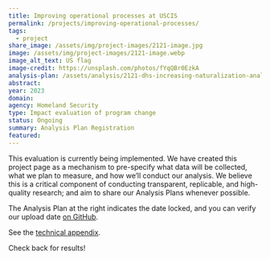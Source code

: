 ```yaml
---
title: Improving operational processes at USCIS
permalink: /projects/improving-operational-processes/
tags:
  - project
share_image: /assets/img/project-images/2121-image.jpg
image: /assets/img/project-images/2121-image.webp
image_alt_text: US flag
image-credit: https://unsplash.com/photos/fYqQBr0EzkA
analysis-plan: /assets/analysis/2121-dhs-increasing-naturalization-analysis-plan-final.pdf
abstract:
year: 2023
domain:
agency: Homeland Security
type: Impact evaluation of program change
status: Ongoing
summary: Analysis Plan Registration
featured:
---
```


This evaluation is currently being implemented. We have created this project page as a mechanism to pre-specify what data will be collected, what we plan to measure, and how we’ll conduct our analysis. We believe this is a critical component of conducting transparent, replicable, and high-quality research; and aim to share our Analysis Plans whenever possible.

The Analysis Plan at the right indicates the date locked, and you can verify our upload date <a class="usa-link usa-link--external" href="https://github.com/gsa-oes/office-of-evaluation-sciences/commits/master/assets/analysis/2121-dhs-increasing-naturalization-analysis-plan-final.pdf">on GitHub</a>. 

See the [technical appendix]({{site.baseurl}}/assets/files/2121_technical-appendix.pdf).

Check back for results!
